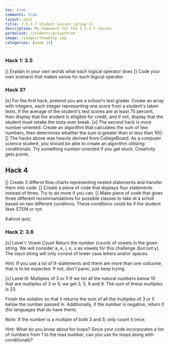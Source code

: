 ```yaml
---
toc: true
comments: true
layout: post
title: 3.5-3.7 Student Lesson (group 3)
description: My homework for the 3.5-3.7 lesson
permalink: /students/groupthree
image: /images/thumbsup.jpg
categories: [week 14]
---
```


### Hack 1: 3.5
[] Explain in your own words what each logical operator does
[] Code your own scenario that makes sense for each logical operator


### Hack 3?

[x] For the first hack, pretend you are a school's test grader. Create an array with integers, each integer representing one score from a student's taken tests. If the average of the student's test scores are at least 75 percent, then display that the student is elligible for credit, and if not, display that the student must retake the tests over break. 
[x] The second hack is more number-oriented. Create an algorithm that calculates the sum of two numbers, then determines whether the sum is greater than or less than 100.
[] The hacks above was heavily derived from CollegeBoard. As a computer science student, you should be able to create an algorithm utilizing conditionals. Try something number-oriented if you get stuck. Creativity gets points.

## Hack 4
[] Create 3 differnt flow charts representing nested statements and transfer them into code.
[] Create a piece of code that displays four statements instead of three. Try to do more if you can.
[] Make piece of code that gives three different recommandations for possible classes to take at a scholl based on two different condtions. These conditions could be if the student likes STEM or not.

Kahoot quiz:

### Hack 2: 3.6
[x] Level I: Vowel Count
Return the number (count) of vowels in the given string. We will consider a, e, i, o, u as vowels for this challenge (but not y). The input string will only consist of lower case letters and/or spaces.

Hint: If you use a lot of if-statements and there are more than one outcome, that is to be expected. If not, don't panic, just keep trying.


[x] Level III: Mutliples of 3 or 5
If we list all the natural numbers below 10 that are multiples of 3 or 5, we get 3, 5, 6 and 9. The sum of these multiples is 23.

Finish the solution so that it returns the sum of all the multiples of 3 or 5 below the number passed in. Additionally, if the number is negative, return 0 (for languages that do have them).

Note: If the number is a multiple of both 3 and 5, only count it once.

Hint: What do you know about for loops? Since your code incorporates a list of numbers from 1 to the max number, can you use for loops along with conditionals?
